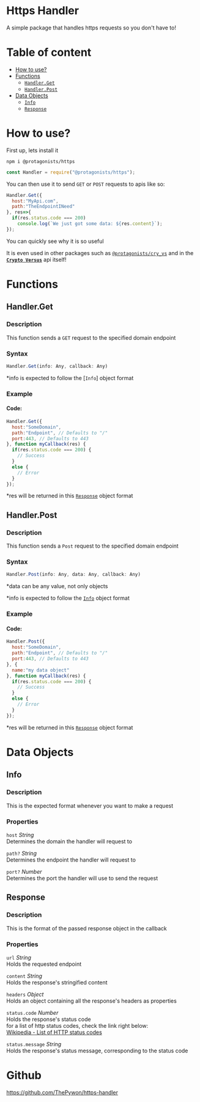 # Https Handler

A simple package that handles https requests so you don't have to!

# Table of content

* [How to use?](#how-to-use)
* [Functions](#functions)
  * [`Handler.Get`](#handlerget)
  * [`Handler.Post`](#handlerpost)
* [Data Objects](#data-objects)
  * [`Info`](#info)
  * [`Response`](#response)

# How to use?

First up, lets install it

`npm i @protagonists/https`

```js
const Handler = require("@protagonists/https");
```

You can then use it to send `GET` or `POST` requests to apis like so:

```js
Handler.Get({
  host:"MyApi.com",
  path:"TheEndpointINeed"
}, res=>{
  if(res.status.code === 200)
    console.log(`We just got some data: ${res.content}`);
});
```

You can quickly see why it is so useful

It is even used in other packages such as [`@protagonists/cry_vs`](https://www.npmjs.com/package/@protagonists/cry_vs) and in the [**`Crypto Versus`**](https://github.com/ProtagonistsWasTaken/crypto_versus) api itself!

# Functions

## Handler.Get

### Description

This function sends a `GET` request to the specified domain endpoint

### Syntax

```js
Handler.Get(info: Any, callback: Any)
```

*info is expected to follow the [`Info`] object format

### Example

#### Code:

```js
Handler.Get({
  host:"SomeDomain",
  path:"Endpoint", // Defaults to "/"
  port:443, // Defaults to 443
}, function myCallback(res) {
  if(res.status.code === 200) {
    // Success
  }
  else {
    // Error
  }
});
```

*res will be returned in this [`Response`](#response) object format

## Handler.Post

### Description

This function sends a `Post` request to the specified domain endpoint

### Syntax

```js
Handler.Post(info: Any, data: Any, callback: Any)
```

*data can be any value, not only objects

*info is expected to follow the [`Info`](#info) object format

### Example

#### Code:

```js
Handler.Post({
  host:"SomeDomain",
  path:"Endpoint", // Defaults to "/"
  port:443, // Defaults to 443
}, {
  name:"my data object"
}, function myCallback(res) {
  if(res.status.code === 200) {
    // Success
  }
  else {
    // Error
  }
});
```

*res will be returned in this [`Response`](#response) object format

# Data Objects

## Info

### Description

This is the expected format whenever you want to make a request

### Properties

`host` *String*  
Determines the domain the handler will request to

`path?` *String*  
Determines the endpoint the handler will request to

`port?` *Number*  
Determines the port the handler will use to send the request

## Response

### Description

This is the format of the passed response object in the callback

### Properties

`url` *String*  
Holds the requested endpoint

`content` *String*  
Holds the response's stringified content

`headers` *Object*  
Holds an object containing all the response's headers as properties

`status.code` *Number*  
Holds the response's status code  
for a list of http status codes, check the link right below:  
[Wikipedia - List of HTTP status codes](https://en.wikipedia.org/wiki/List_of_HTTP_status_codes)

`status.message` *String*  
Holds the response's status message, corresponding to the status code

# Github

<https://github.com/ThePywon/https-handler>
